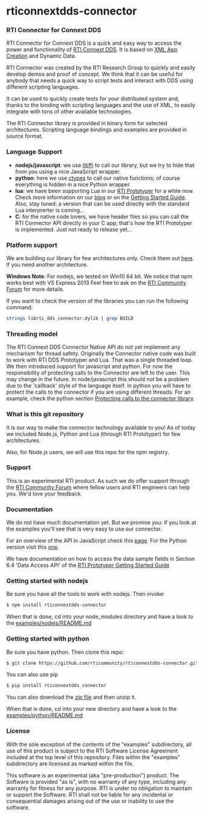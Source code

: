 rticonnextdds-connector
=======

### RTI Connector for Connext DDS
RTI Connector for Connext DDS is a quick and easy way to access the power and
functionality of [RTI Connext DDS](http://www.rti.com/products/index.html).
It is based on [XML App Creation](https://community.rti.com/rti-doc/510/ndds.5.1.0/doc/pdf/RTI_CoreLibrariesAndUtilities_XML_AppCreation_GettingStarted.pdf) and Dynamic Data.

RTI Connector was created by the RTI Research Group to quickly and easily develop demos
and proof of concept. We think that it can be useful for anybody that needs
a quick way to script tests and interact with DDS using different scripting languages.

It can be used to quickly create tests for your distributed system and, thanks
to the binding with scripting languages and the use of XML, to easily integrate
with tons of other available technologies.

The RTI Connector library is provided in binary form for selected architectures. Scripting language bindings and examples are provided in source format.

### Language Support

 * **nodejs/javascript**: we use [libffi](https://github.com/node-ffi/node-ffi) to call our library, but we try to hide
that from you using a nice JavaScript wrapper.
 * **python**: here we use [ctypes](https://docs.python.org/2/library/ctypes.html) to call our native functions; of course everything is hidden in a nice Python wrapper.
 * **lua**: we have been supporting Lua in our [RTI Prototyper](https://community.rti.com/downloads/experimental/rti-prototyper-with-lua) for a while now.
Check more information on our [blog](http://blogs.rti.com/tag/lua/) or on the [Getting Started Guide](https://community.rti.com/rti-doc/510/ndds.5.1.0/doc/pdf/RTI_CoreLibrariesAndUtilities_Prototyper_GettingStarted.pdf). Also, stay tuned: a version that can be used directly with the standard Lua interprerter is coming...
 * **C**: for the native code lovers, we have header files so you can call the
RTI Connector API directly in your C app; that's how the RTI Prototyper is
implemented. Just not ready to release yet...

### Platform support
We are building our library for few architectures only. Check them out [here](https://github.com/rticommunity/rticonnextdds-connector/tree/master/lib). If you need another architecture.

**Windows Note**: For nodejs, we tested on Win10 64 bit. We notice that npm works best with VS Express 2013
Feel free to ask on the [RTI Community Forum](https://community.rti.com/forums/technical-questions) for more details.

If you want to check the version of the libraries you can run the following command:

``` bash
strings librti_dds_connector.dylib | grep BUILD
```

### Threading model
The RTI Connext DDS Connector Native API do not yet implement any mechanism for thread safety. Originally the Connector native code was built to work with RTI DDS Prototyper and Lua. That was a single threaded loop. We then introduced support for javascript and python. For now the responsibility of protecting calls to the Connector are left to the user. This may change in the future.
In node/javascript this should not be a problem due to the 'callback' style of the language itself.
In python you will have to protect the calls to the connector if you are using different threads. For an example, check the python section [Protecting calls to the connector library](https://github.com/rticommunity/rticonnextdds-connector/tree/master/examples/python#protecting-calls-to-the-connector-library).

### What is this git repository
It is our way to make the connector technology available to you!
As of today we included Node.js, Python and Lua (through RTI Prototyper) for few
architectures.

Also, for Node.js users, we will use this repo for the npm registry.

### Support
This is an experimental RTI product. As such we do offer support through the [RTI Community Forum](https://community.rti.com/forums/technical-questions) where fellow users and RTI engineers can help you.
We'd love your feedback.

### Documentation
We do not have much documentation yet. But we promise you: if you look at the
examples you'll see that is very easy to use our connector.

For an overview of the API in JavaScript check this [page](examples/nodejs/README.md). For the Python version visit this [one](examples/python/README.md).

We have documentation on how to access the data sample fields in Section 6.4 'Data Access API' of the
[RTI Prototyper Getting Started Guide](https://community.rti.com/rti-doc/510/ndds.5.1.0/doc/pdf/RTI_CoreLibrariesAndUtilities_Prototyper_GettingStarted.pdf)  

### Getting started with nodejs
Be sure you have all the tools to work with nodejs. Then invoke:

``` bash
$ npm install rticonnextdds-connector
```

When that is done, cd into your node_modules directory and have a look to the [examples/nodejs/README.md](examples/nodejs/README.md)
### Getting started with python
Be sure you have python. Then clone this repo:

``` bash
$ git clone https://github.com/rticommunity/rticonnextdds-connector.git
```

You can also use pip

``` bash
$ pip install rticonnextdds_connector
```

You can also download the [zip file](https://github.com/rticommunity/rticonnextdds-connector/archive/master.zip)
and then unzip it.

When that is done, cd into your new directory and have a look to the [examples/python/README.md](examples/python/README.md)

### License
With the sole exception of the contents of the "examples" subdirectory, all use of this product is subject to the RTI Software License Agreement included at the top level of this repository. Files within the "examples" subdirectory are licensed as marked within the file.

This software is an experimental (aka "pre-production") product. The Software is provided "as is", with no warranty of any type, including any warranty for fitness for any purpose. RTI is under no obligation to maintain or support the Software. RTI shall not be liable for any incidental or consequential damages arising out of the use or inability to use the software.
